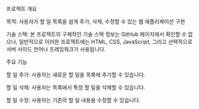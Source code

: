 프로젝트 개요

목적: 사용자가 할 일 목록을 쉽게 추가, 삭제, 수정할 수 있는 웹 애플리케이션 구현

기술 스택: 본 프로젝트의 구체적인 기술 스택 정보는 GitHub 페이지에서 확인할 수 없으나, 일반적으로 이러한 프로젝트에는 HTML, CSS, JavaScript, 그리고 선택적으로 서버 사이드 언어나 프레임워크가 사용됩니다.

주요 기능

할 일 추가: 사용자는 새로운 할 일을 목록에 추가할 수 있습니다.

할 일 삭제: 사용자는 목록에서 특정 할 일을 삭제할 수 있습니다.

할 일 수정: 사용자는 기존의 할 일 내용을 수정할 수 있습니다.
